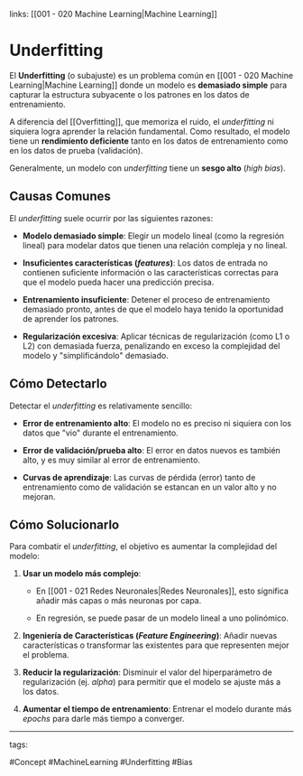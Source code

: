 links: [[001 - 020 Machine Learning|Machine Learning]]

# Underfitting

El **Underfitting** (o subajuste) es un problema común en [[001 - 020 Machine Learning|Machine Learning]] donde un modelo es **demasiado simple** para capturar la estructura subyacente o los patrones en los datos de entrenamiento.

A diferencia del [[Overfitting]], que memoriza el ruido, el _underfitting_ ni siquiera logra aprender la relación fundamental. Como resultado, el modelo tiene un **rendimiento deficiente** tanto en los datos de entrenamiento como en los datos de prueba (validación).

Generalmente, un modelo con _underfitting_ tiene un **sesgo alto** (_high bias_).

## Causas Comunes

El _underfitting_ suele ocurrir por las siguientes razones:

- **Modelo demasiado simple**: Elegir un modelo lineal (como la regresión lineal) para modelar datos que tienen una relación compleja y no lineal.
    
- **Insuficientes características (_features_)**: Los datos de entrada no contienen suficiente información o las características correctas para que el modelo pueda hacer una predicción precisa.
    
- **Entrenamiento insuficiente**: Detener el proceso de entrenamiento demasiado pronto, antes de que el modelo haya tenido la oportunidad de aprender los patrones.
    
- **Regularización excesiva**: Aplicar técnicas de regularización (como L1 o L2) con demasiada fuerza, penalizando en exceso la complejidad del modelo y "simplificándolo" demasiado.
    

## Cómo Detectarlo

Detectar el _underfitting_ es relativamente sencillo:

- **Error de entrenamiento alto**: El modelo no es preciso ni siquiera con los datos que "vio" durante el entrenamiento.
    
- **Error de validación/prueba alto**: El error en datos nuevos es también alto, y es muy similar al error de entrenamiento.
    
- **Curvas de aprendizaje**: Las curvas de pérdida (error) tanto de entrenamiento como de validación se estancan en un valor alto y no mejoran.
    

## Cómo Solucionarlo

Para combatir el _underfitting_, el objetivo es aumentar la complejidad del modelo:

1. **Usar un modelo más complejo**:
    
    - En [[001 - 021 Redes Neuronales|Redes Neuronales]], esto significa añadir más capas o más neuronas por capa.
        
    - En regresión, se puede pasar de un modelo lineal a uno polinómico.
        
2. **Ingeniería de Características (_Feature Engineering_)**: Añadir nuevas características o transformar las existentes para que representen mejor el problema.
    
3. **Reducir la regularización**: Disminuir el valor del hiperparámetro de regularización (ej. _alpha_) para permitir que el modelo se ajuste más a los datos.
    
4. **Aumentar el tiempo de entrenamiento**: Entrenar el modelo durante más _epochs_ para darle más tiempo a converger.
    

---

tags:

#Concept #MachineLearning #Underfitting #Bias